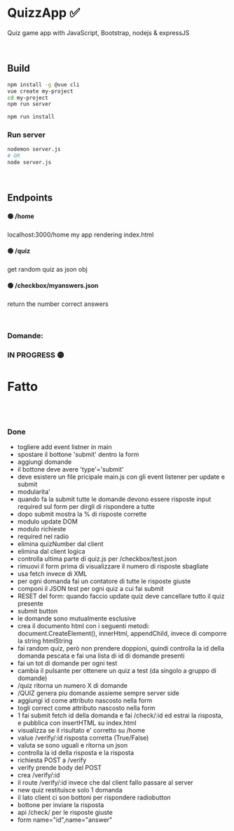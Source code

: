 # QuizzApp ✅ 
Quiz game app with JavaScript, Bootstrap, nodejs & expressJS

<br>

## Build
```bash
npm install -g @vue cli
vue create my-project
cd my-project
npm run server
```


```bash
npm run install
```


### Run server
```bash
nodemon server.js
# OR
node server.js
```
<br>

## Endpoints

#### 🟢 **/home**
localhost:3000/home my app rendering index.html

#### 🟢 **/quiz**
get random quiz as json obj

#### 🟢 **/checkbox/myanswers.json**
return the number correct answers

<br>

### Domande:



### IN PROGRESS 🟡


# Fatto



<br>
<br>

### Done
- togliere add event listner in main
- spostare il bottone 'submit' dentro la form 
- aggiungi domande
- il bottone deve avere 'type'='submit'
- deve esistere un file pricipale main.js con gli event listener per update e submit
- modularita'
- quando fa la submit tutte le domande devono essere risposte 
 input required sul form per dirgli di rispondere a tutte
- dopo submit mostra la % di risposte corrette
- modulo update DOM
- modulo richieste
- required nel radio
- elimina quizNumber dal client
- elimina dal client logica
- controlla ultima parte di quiz.js per /checkbox/test.json 
- rimuovi il form prima di visualizzare il numero di risposte sbagliate
- usa fetch invece di XML
- per ogni domanda fai un contatore di tutte le risposte giuste
- componi il JSON test per ogni quiz a cui fai submit
- RESET del form:  quando faccio update quiz deve cancellare tutto il quiz presente
- submit button
- le domande sono mutualmente esclusive
- crea il documento html con i seguenti metodi: document.CreateElement(), innerHtml, appendChild, invece di comporre la string htmlString
- fai random quiz, però non prendere doppioni, quindi controlla la id della domanda pescata e fai una lista di id di domande presenti 
- fai un tot di domande per ogni test
- cambia il pulsante per ottenere un quiz a test (da singolo a gruppo di domande)
- /quiz ritorna un numero X di domande
- /QUIZ genera piu domande assieme sempre server side
- aggiungi id come attributo nascosto nella form
- togli correct come attributo nascosto nella form
- 1 fai submit fetch id della domanda e fai /check/:id ed estrai la risposta, e pubblica con insertHTML su index.html 
- visualizza se il risultato e' corretto su /home
- value /verify/:id risposta corretta (True/False) 
- valuta se sono uguali e ritorna un json
- controlla la id della risposta e la risposta
- richiesta POST a /verify
- verify prende body del POST
- crea /verify/:id
- il route /verify/:id invece che dal client fallo passare al server
- new quiz restituisce solo 1 domanda
- il lato client ci son bottoni per rispondere radiobutton
- bottone per inviare la risposta
- api /check/ per le risposte giuste
- form name="id",name="answer"

<br>

